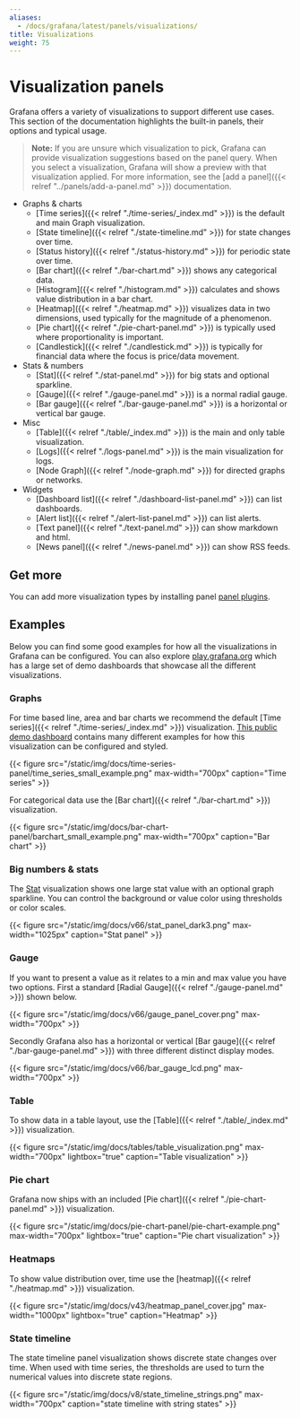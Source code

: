 ```yaml
---
aliases:
  - /docs/grafana/latest/panels/visualizations/
title: Visualizations
weight: 75
---
```


# Visualization panels

Grafana offers a variety of visualizations to support different use cases. This section of the documentation highlights the built-in panels, their options and typical usage.

> **Note:** If you are unsure which visualization to pick, Grafana can provide visualization suggestions based on the panel query. When you select a visualization, Grafana will show a preview with that visualization applied. For more information, see the [add a panel]({{< relref "../panels/add-a-panel.md" >}}) documentation.

- Graphs & charts
  - [Time series]({{< relref "./time-series/_index.md" >}}) is the default and main Graph visualization.
  - [State timeline]({{< relref "./state-timeline.md" >}}) for state changes over time.
  - [Status history]({{< relref "./status-history.md" >}}) for periodic state over time.
  - [Bar chart]({{< relref "./bar-chart.md" >}}) shows any categorical data.
  - [Histogram]({{< relref "./histogram.md" >}}) calculates and shows value distribution in a bar chart.
  - [Heatmap]({{< relref "./heatmap.md" >}}) visualizes data in two dimensions, used typically for the magnitude of a phenomenon.
  - [Pie chart]({{< relref "./pie-chart-panel.md" >}}) is typically used where proportionality is important.
  - [Candlestick]({{< relref "./candlestick.md" >}}) is typically for financial data where the focus is price/data movement.
- Stats & numbers
  - [Stat]({{< relref "./stat-panel.md" >}}) for big stats and optional sparkline.
  - [Gauge]({{< relref "./gauge-panel.md" >}}) is a normal radial gauge.
  - [Bar gauge]({{< relref "./bar-gauge-panel.md" >}}) is a horizontal or vertical bar gauge.
- Misc
  - [Table]({{< relref "./table/_index.md" >}}) is the main and only table visualization.
  - [Logs]({{< relref "./logs-panel.md" >}}) is the main visualization for logs.
  - [Node Graph]({{< relref "./node-graph.md" >}}) for directed graphs or networks.
- Widgets
  - [Dashboard list]({{< relref "./dashboard-list-panel.md" >}}) can list dashboards.
  - [Alert list]({{< relref "./alert-list-panel.md" >}}) can list alerts.
  - [Text panel]({{< relref "./text-panel.md" >}}) can show markdown and html.
  - [News panel]({{< relref "./news-panel.md" >}}) can show RSS feeds.

## Get more

You can add more visualization types by installing panel [panel plugins](https://grafana.com/grafana/plugins/?type=panel).

## Examples

Below you can find some good examples for how all the visualizations in Grafana can be configured. You can also explore [play.grafana.org](https://play.grafana.org) which has a large set of demo dashboards that showcase all the different visualizations.

### Graphs

For time based line, area and bar charts we recommend the default [Time series]({{< relref "./time-series/_index.md" >}}) visualization. [This public demo dashboard](https://play.grafana.org/d/000000016/1-time-series-graphs?orgId=1) contains many different examples for how this visualization can be configured and styled.

{{< figure src="/static/img/docs/time-series-panel/time_series_small_example.png" max-width="700px" caption="Time series" >}}

For categorical data use the [Bar chart]({{< relref "./bar-chart.md" >}}) visualization.

{{< figure src="/static/img/docs/bar-chart-panel/barchart_small_example.png" max-width="700px" caption="Bar chart" >}}

### Big numbers & stats

The [Stat](stat-panel/) visualization shows one large stat value with an optional graph sparkline. You can control the background or value color using thresholds or color scales.

{{< figure src="/static/img/docs/v66/stat_panel_dark3.png" max-width="1025px" caption="Stat panel" >}}

### Gauge

If you want to present a value as it relates to a min and max value you have two options. First a standard [Radial Gauge]({{< relref "./gauge-panel.md" >}}) shown below.

{{< figure src="/static/img/docs/v66/gauge_panel_cover.png" max-width="700px" >}}

Secondly Grafana also has a horizontal or vertical [Bar gauge]({{< relref "./bar-gauge-panel.md" >}}) with three different distinct display modes.

{{< figure src="/static/img/docs/v66/bar_gauge_lcd.png" max-width="700px" >}}

### Table

To show data in a table layout, use the [Table]({{< relref "./table/_index.md" >}}) visualization.

{{< figure src="/static/img/docs/tables/table_visualization.png" max-width="700px" lightbox="true" caption="Table visualization" >}}

### Pie chart

Grafana now ships with an included [Pie chart]({{< relref "./pie-chart-panel.md" >}}) visualization.

{{< figure src="/static/img/docs/pie-chart-panel/pie-chart-example.png" max-width="700px" lightbox="true" caption="Pie chart visualization" >}}

### Heatmaps

To show value distribution over, time use the [heatmap]({{< relref "./heatmap.md" >}}) visualization.

{{< figure src="/static/img/docs/v43/heatmap_panel_cover.jpg" max-width="1000px" lightbox="true" caption="Heatmap" >}}

### State timeline

The state timeline panel visualization shows discrete state changes over time. When used with time series, the thresholds are used to turn the numerical values into discrete state regions.

{{< figure src="/static/img/docs/v8/state_timeline_strings.png" max-width="700px" caption="state timeline with string states" >}}
